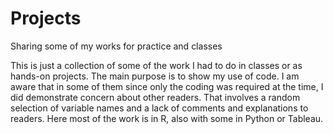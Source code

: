 # Projects
Sharing some of my works for practice and classes

This is just a collection of some of the work I had to do in classes or as hands-on projects. The main purpose is to show my use of code. I am aware that in some of them since only the coding was required at the time, I did demonstrate concern about other readers. That involves a random selection of variable names and a lack of comments and explanations to readers. Here most of the work is in R, also with some in Python or Tableau.
